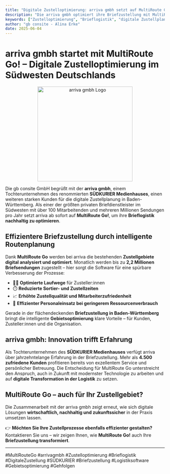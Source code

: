 ```yaml
---
title: "Digitale Zustelloptimierung: arriva gmbh setzt auf MultiRoute Go!"
description: "Die arriva gmbh optimiert ihre Briefzustellung mit MultiRoute Go! Effizientere Routen, optimierte Gehfolgen und spürbare Entlastung für Mitarbeitende – jetzt auch im Südwesten Deutschlands."
keywords: ["Zustelloptimierung", "Brieflogistik", "digitale Zustellplanung", "MultiRoute Go", "arriva gmbh", "Briefzustellung Baden-Württemberg", "SÜDKURIER", "Gebietsoptimierung", "Logistiksoftware"]
author: "gb consite - Alina Erke"
date: 2025-06-04
---
```


# arriva gmbh startet mit MultiRoute Go! – Digitale Zustelloptimierung im Südwesten Deutschlands

<p align="center">
  <img src="https://github.com/user-attachments/assets/710f662b-842b-457a-be09-e6f24f36987a" alt="arriva gmbh Logo" width="300">
</p>

Die gb consite GmbH begrüßt mit der **arriva gmbh**, einem Tochterunternehmen des renommierten **SÜDKURIER Medienhauses**, einen weiteren starken Kunden für die digitale Zustellplanung in Baden-Württemberg. Als einer der größten privaten Briefdienstleister im Südwesten mit über 100 Mitarbeitenden und mehreren Millionen Sendungen pro Jahr setzt arriva ab sofort auf **MultiRoute Go!**, um ihre **Brieflogistik nachhaltig zu optimieren**.
<!-- more -->
## Effizientere Briefzustellung durch intelligente Routenplanung

Dank **MultiRoute Go** werden bei arriva die bestehenden **Zustellgebiete digital analysiert und optimiert**. Monatlich werden bis zu **2,2 Millionen Briefsendungen** zugestellt – hier sorgt die Software für eine spürbare Verbesserung der Prozesse:

- 🚶‍♂️ **Optimierte Laufwege** für Zusteller:innen  
- ⏱️ **Reduzierte Sortier- und Zustellzeiten**  
- 📈 **Erhöhte Zustellqualität und Mitarbeiterzufriedenheit**  
- 🌱 **Effizienter Personaleinsatz bei geringerem Ressourcenverbrauch**

Gerade in der flächendeckenden **Briefzustellung in Baden-Württemberg** bringt die intelligente **Gebietsoptimierung** klare Vorteile – für Kunden, Zusteller:innen und die Organisation.

## arriva gmbh: Innovation trifft Erfahrung

Als Tochterunternehmen des **SÜDKURIER Medienhauses** verfügt arriva über jahrzehntelange Erfahrung in der Briefzustellung. Mehr als **4.500 zufriedene Kunden** profitieren bereits von exzellentem Service und persönlicher Betreuung. Die Entscheidung für MultiRoute Go unterstreicht den Anspruch, auch in Zukunft mit modernster Technologie zu arbeiten und auf **digitale Transformation in der Logistik** zu setzen.

## MultiRoute Go – auch für Ihr Zustellgebiet?

Die Zusammenarbeit mit der arriva gmbh zeigt erneut, wie sich digitale Lösungen **wirtschaftlich, nachhaltig und zukunftssicher** in der Praxis umsetzen lassen. 

👉 **Möchten Sie Ihre Zustellprozesse ebenfalls effizienter gestalten?**  
Kontaktieren Sie uns – wir zeigen Ihnen, wie **MultiRoute Go!** auch Ihre **Briefzustellung transformiert**.

---

#MultiRouteGo #arrivagmbh #Zustelloptimierung #Brieflogistik #DigitaleZustellung #SÜDKURIER #Briefzustellung #Logistiksoftware #Gebietsoptimierung #Gehfolgen
